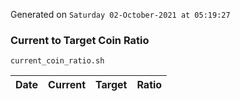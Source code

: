Generated on `Saturday 02-October-2021 at 05:19:27`

### Current to Target Coin Ratio
`current_coin_ratio.sh`

Date|Current|Target|Ratio
---|---|---|---
